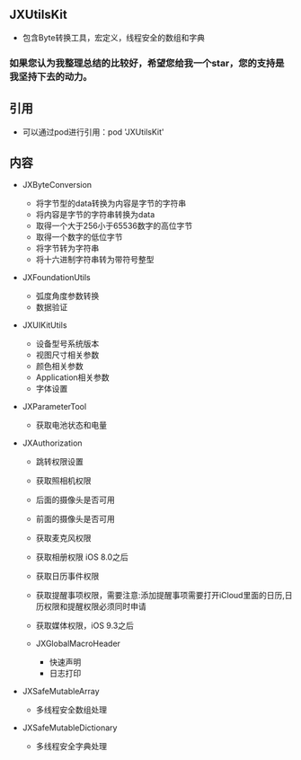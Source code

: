 ## JXUtilsKit

* 包含Byte转换工具，宏定义，线程安全的数组和字典

### 如果您认为我整理总结的比较好，希望您给我一个star，您的支持是我坚持下去的动力。

## 引用

* 可以通过pod进行引用：pod 'JXUtilsKit'

## 内容

* JXByteConversion
  * 将字节型的data转换为内容是字节的字符串
  * 将内容是字节的字符串转换为data
  * 取得一个大于256小于65536数字的高位字节
  * 取得一个数字的低位字节
  * 将字节转为字符串
  * 将十六进制字符串转为带符号整型

* JXFoundationUtils
  * 弧度角度参数转换
  * 数据验证
  
* JXUIKitUtils
  * 设备型号系统版本
  * 视图尺寸相关参数 
  * 颜色相关参数 
  * Application相关参数 
  * 字体设置
  
* JXParameterTool
  * 获取电池状态和电量
  
* JXAuthorization
  * 跳转权限设置
  * 获取照相机权限
  * 后面的摄像头是否可用
  * 前面的摄像头是否可用
  * 获取麦克风权限
  * 获取相册权限 iOS 8.0之后
  * 获取日历事件权限
  * 获取提醒事项权限，需要注意:添加提醒事项需要打开iCloud里面的日历,日历权限和提醒权限必须同时申请
  * 获取媒体权限，iOS 9.3之后
  
  * JXGlobalMacroHeader
    * 快速声明
    * 日志打印
  
* JXSafeMutableArray
  * 多线程安全数组处理
  
* JXSafeMutableDictionary
  * 多线程安全字典处理
